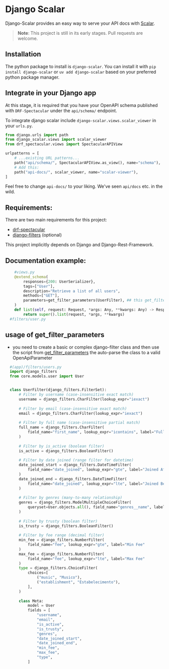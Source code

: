 # Django Scalar

Django-Scalar provides an easy way to serve your API docs with [Scalar](https://scalar.com).

> **Note**: This project is still in its early stages. Pull requests are welcome.

## Installation

The python package to install is `django-scalar`. You can install it with `pip install django-scalar`
or `uv add django-scalar` based on your preferred python package manager.

## Integrate in your Django app

At this stage, it is required that you have your OpenAPI schema published
with `DRF-Spectacular` under the `api/schema/` endpoint.

To integrate django scalar include `django-scalar.views.scalar_viewer` in your `urls.py`.

```python
from django.urls import path
from django_scalar.views import scalar_viewer
from drf_spectacular.views import SpectacularAPIView

urlpatterns = [
    # ...existing URL patterns...
    path("api/schema/", SpectacularAPIView.as_view(), name="schema"),
    # Add this:
    path("api-docs/", scalar_viewer, name="scalar-viewer"),
]
``` 

Feel free to change `api-docs/` to your liking. We've seen `api/docs` etc. in the wild.

## Requirements:
There are two main requirements for this project:
- [drf-spectacular](https://drf-spectacular.readthedocs.io/en/latest/)
- [django-filters](https://django-filter.readthedocs.io/en/stable/) (optional)

This project implicitly depends on Django and Django-Rest-Framework.

## Documentation example:
```python
    #views.py
    @extend_schema(
        responses={200: UserSerializer},
        tags=["User"],
        description="Retrieve a list of all users",
        methods=["GET"],
        parameters=get_filter_parameters(UserFilter), ## this get_filter_parameters is using the django-filters base to create the necessary parameters automatically.
    )
    def list(self, request: Request, *args: Any, **kwargs: Any) -> Response:
        return super().list(request, *args, **kwargs)
  #filters/user.py
```
## usage of get_filter_parameters
- you need to create a basic or complex django-filter class and then use the script from [get_filter_parameters](https://github.com/m1guer/django-scalar/blob/main/get_filter_parameters.py) the auto-parse the class to a valid OpenApiParameter
```python
  #(app)/filters/users.py
  import django_filters
  from core.models.user import User


  class UserFilter(django_filters.FilterSet):
      # Filter by username (case-insensitive exact match)
      username = django_filters.CharFilter(lookup_expr="iexact")
  
      # Filter by email (case-insensitive exact match)
      email = django_filters.CharFilter(lookup_expr="iexact")
  
      # Filter by full name (case-insensitive partial match)
      full_name = django_filters.CharFilter(
          field_name="first_name", lookup_expr="icontains", label="Full Name"
      )
  
      # Filter by is_active (boolean filter)
      is_active = django_filters.BooleanFilter()
  
      # Filter by date joined (range filter for datetime)
      date_joined_start = django_filters.DateTimeFilter(
          field_name="date_joined", lookup_expr="gte", label="Joined After"
      )
      date_joined_end = django_filters.DateTimeFilter(
          field_name="date_joined", lookup_expr="lte", label="Joined Before"
      )
  
      # Filter by genres (many-to-many relationship)
      genres = django_filters.ModelMultipleChoiceFilter(
          queryset=User.objects.all(), field_name="genres__name", label="Genres"
      )
  
      # Filter by trusty (boolean filter)
      is_trusty = django_filters.BooleanFilter()
  
      # Filter by fee range (decimal filter)
      min_fee = django_filters.NumberFilter(
          field_name="fee", lookup_expr="gte", label="Min Fee"
      )
      max_fee = django_filters.NumberFilter(
          field_name="fee", lookup_expr="lte", label="Max Fee"
      )
      type = django_filters.ChoiceFilter(
          choices=[
              ("music", "Musico"),
              ("establishment", "Estabelecimento"),
          ],
      )
  
      class Meta:
          model = User
          fields = [
              "username",
              "email",
              "is_active",
              "is_trusty",
              "genres",
              "date_joined_start",
              "date_joined_end",
              "min_fee",
              "max_fee",
              "type",
          ]
```
